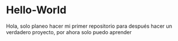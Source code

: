 # Hello-World
Hola, solo planeo hacer mi primer repositorio para después hacer un verdadero proyecto, por ahora solo puedo aprender
